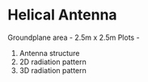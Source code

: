 # Helical Antenna

Groundplane area - 2.5m x 2.5m
Plots - 
1. Antenna structure 
2. 2D radiation pattern
3. 3D radiation pattern
